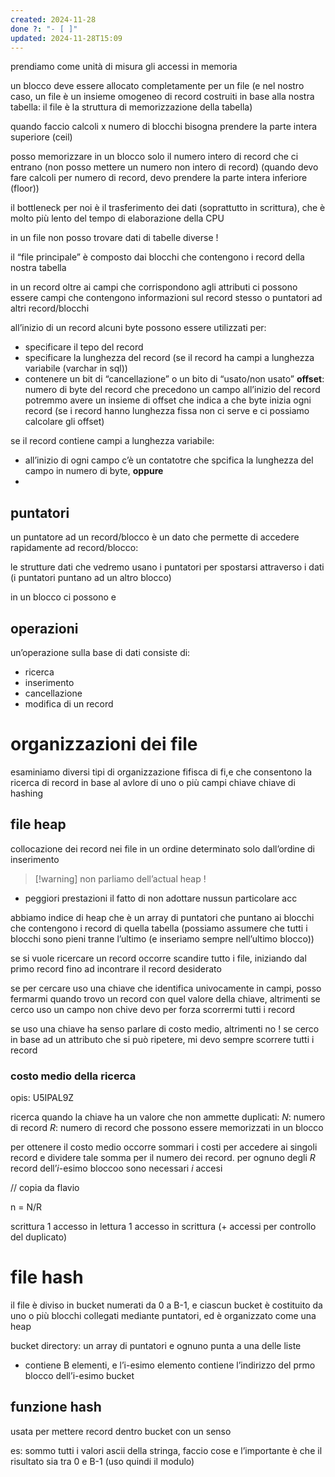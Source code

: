 ```yaml
---
created: 2024-11-28
done ?: "- [ ]"
updated: 2024-11-28T15:09
---
```

prendiamo come unità di misura gli accessi in memoria

un blocco deve essere allocato completamente per un file (e nel nostro caso, un file è un insieme omogeneo di record costruiti in base alla nostra tabella: il file è la struttura di memorizzazione della tabella)

quando faccio calcoli x numero di blocchi bisogna prendere la parte intera superiore (ceil)

posso memorizzare in un blocco solo il numero intero di record che ci entrano (non posso mettere un numero non intero di record) (quando devo fare calcoli per numero di record, devo prendere la parte intera inferiore (floor))


il bottleneck per noi è il trasferimento dei dati (soprattutto in scrittura), che è molto più lento del tempo di elaborazione della CPU

in un file non posso trovare dati di tabelle diverse !

il “file principale” è composto dai blocchi che contengono i record della nostra tabella

in un record oltre ai campi che corrispondono agli attributi ci possono essere campi che contengono informazioni sul record stesso o puntatori ad altri record/blocchi

all’inizio di un record alcuni byte possono essere utilizzati per:
- specificare il tepo del record
- specificare la lunghezza del record (se il record ha campi a lunghezza variabile (varchar in sql))
- contenere un bit di “cancellazione” o un bito di “usato/non usato”
**offset**: numero di byte del record che precedono un campo
all’inizio del record potremmo avere un insieme di offset che indica a che byte inizia ogni record (se i record hanno lunghezza fissa non ci serve e ci possiamo calcolare gli offset)

se il record contiene campi a lunghezza variabile:
- all’inizio di ogni campo c’è un contatotre che spcifica la lunghezza del campo in numero di byte, **oppure**
- 


## puntatori
un puntatore ad un record/blocco è un dato che permette di accedere rapidamente ad record/blocco:

le strutture dati che vedremo usano i puntatori per spostarsi attraverso i dati (i puntatori puntano ad un altro blocco)

in un blocco ci possono e
## operazioni 
un’operazione sulla base di dati consiste di:
- ricerca
- inserimento
- cancellazione
- modifica
di un record

# organizzazioni dei file
esaminiamo diversi tipi di organizzazione fifisca di fi,e che consentono la ricerca di record in base al avlore di uno o più campi chiave
chiave di hashing

## file heap
collocazione dei record nei file in un ordine determinato solo dall’ordine di inserimento
>[!warning] non parliamo dell’actual heap ! 

- peggiori prestazioni
il fatto di non adottare nussun particolare acc

abbiamo indice di heap che è un array di puntatori che puntano ai blocchi che contengono i record di quella tabella
(possiamo assumere che tutti i blocchi sono pieni tranne l’ultimo (e inseriamo sempre nell’ultimo blocco))

se si vuole ricercare un record occorre scandire tutto i file, iniziando dal primo record fino ad incontrare il record desiderato

se per cercare uso una chiave che identifica univocamente in campi, posso fermarmi quando trovo un record con quel valore della chiave, altrimenti se cerco uso un campo non chive devo per forza scorrermi tutti i record

se uso una chiave ha senso parlare di costo medio, altrimenti no ! se cerco in base ad un attributo che si può ripetere, mi devo sempre scorrere tutti i record
### costo medio della ricerca
opis: U5IPAL9Z

ricerca quando la chiave ha un valore che non ammette duplicati: 
$N$: numero di record
$R$: numero di record che possono essere memorizzati in un blocco

per ottenere il costo medio occorre sommari i costi per accedere ai singoli record e dividere tale somma per il numero dei record. per ognuno degli $R$ record dell’$i$-esimo bloccoo sono necessari $i$ accesi

// copia da flavio

n = N/R

scrittura
1 accesso in lettura
1 accesso in scrittura
(+ accessi per controllo del duplicato)

# file hash
il file è diviso in bucket numerati da 0 a B-1, e ciascun bucket è costituito da uno o più blocchi collegati mediante puntatori, ed è organizzato come una heap

bucket directory: un array di puntatori e ognuno punta a una delle liste
- contiene B elementi, e l’i-esimo elemento contiene l’indirizzo del prmo blocco dell’i-esimo bucket
## funzione hash
usata per mettere record dentro bucket con un senso 

es: sommo tutti i valori ascii della stringa, faccio cose e l’importante è che il risultato sia tra 0 e B-1 (uso quindi il modulo)